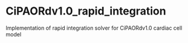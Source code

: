 # CiPAORdv1.0_rapid_integration
 Implementation of rapid integration solver for CiPAORdv1.0 cardiac cell model
